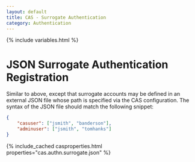 ```yaml
---
layout: default
title: CAS - Surrogate Authentication
category: Authentication
---
```

{% include variables.html %}


# JSON Surrogate Authentication Registration

Similar to above, except that surrogate accounts may be defined in an external JSON file whose path is specified via the CAS configuration. The syntax of the JSON file should match the following snippet:

```json
{
    "casuser": ["jsmith", "banderson"],
    "adminuser": ["jsmith", "tomhanks"]
}
```

{% include_cached casproperties.html properties="cas.authn.surrogate.json" %}
